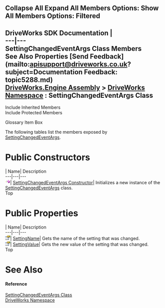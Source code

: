        

 Collapse All Expand All  Members Options: Show All  Members Options: Filtered   
---  
DriveWorks SDK Documentation  |   
---|---  
SettingChangedEventArgs Class Members   
See Also Properties [Send Feedback](mailto:apisupport@driveworks.co.uk?subject=Documentation Feedback: topic5288.md)  
[DriveWorks.Engine Assembly](topic2156.md) > [DriveWorks Namespace](topic2159.md) : SettingChangedEventArgs Class  
---  
  
Include Inherited Members    
Include Protected Members  


Glossary Item Box

The following tables list the members exposed by [SettingChangedEventArgs](topic5288.md).

# Public Constructors

| Name| Description  
---|---|---  
![Public Constructor](dotnetimages/publicConstructor.gif)| [SettingChangedEventArgs Constructor](topic5295.md)| Initializes a new instance of the [SettingChangedEventArgs](topic5288.md) class.   
Top

# Public Properties

| Name| Description  
---|---|---  
![Public Property](dotnetimages/publicProperty.gif)| [SettingName](topic5296.md)| Gets the name of the setting that was changed.   
![Public Property](dotnetimages/publicProperty.gif)| [SettingValue](topic5297.md)| Gets the new value of the setting that was changed.   
Top

# See Also

#### Reference

[SettingChangedEventArgs Class](topic5288.md)   
[DriveWorks Namespace](topic2159.md)



